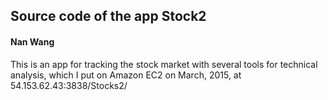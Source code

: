 ## Source code of the app Stock2 
#### Nan Wang
  
This is an app for tracking the stock market with several tools for technical analysis, which I put on Amazon EC2 on March, 2015, at  
54.153.62.43:3838/Stocks2/